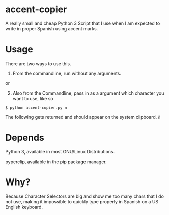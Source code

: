 # accent-copier

A really small and cheap Python 3 Script that I use when I am expected to write in proper Spanish using accent marks.

# Usage

There are two ways to use this.

1. From the commandline, run without any arguments.

or

2. Also from the Commandline, pass in as a argument which character you want to use, like so

`$ python accent-copier.py n`

The following gets returned and should appear on the system clipboard.
`ñ`

# Depends

Python 3, available in most GNU/Linux Distributions.

pyperclip, available in the pip package manager.

# Why?
Because Character Selectors are big and show me too many chars that I do not use, making it impossible to quickly type properly in Spanish on a US English keyboard.
